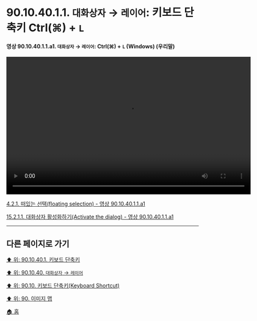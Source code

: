 # 90.10.40.1.1. `대화상자` → `레이어`: 키보드 단축키 Ctrl(⌘) + `L`

<a id="90-10-40-01-01-a1"></a>

#### 영상 90.10.40.1.1.a1. `대화상자` → `레이어`: Ctrl(⌘) + `L` (Windows) (우리말)
<video controls="controls" width="640" height="360" src="https://github.com/wonder13662/gimp/assets/15767104/9d6a4cb2-a6b2-468b-a684-b130a83489a1"></video>

[4.2.1. 떠있는 선택(floating selection) - 영상 90.10.40.1.1.a1](./04-02-01-there-is-a-floating-selection.md#90-10-40-01-01-a1)

[15.2.1.1. 대화상자 활성화하기(Activate the dialog) - 영상 90.10.40.1.1.a1](./15-02-01-01-activate_the_dialog.md#90-10-40-01-01-a1)

***

## 다른 페이지로 가기

[⬆️ 위: 90.10.40.1. 키보드 단축키](./90-10-40-01-00-keyboard_shortcut.md)

[⬆️ 위: 90.10.40. `대화상자` → `레이어`](./90-10-40-00-dialog-layer.md)

[⬆️ 위: 90.10. 키보드 단축키(Keyboard Shortcut)](./90-10-00-keyboard_shortcut.md)

[⬆️ 위: 90. 이미지 맵](./90-00-image-map.md)

[🏠 홈](./00-home.md)